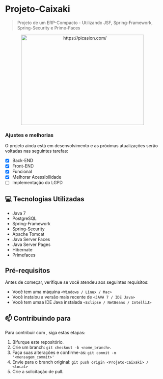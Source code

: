 # Projeto-Caixaki

> Projeto de um ERP-Compacto - Utilizando JSF, Spring-Framework, Spring-Security e Prime-Faces

<p align="center"><a href="https://picasion.com/"><img src="https://i.picasion.com/pic91/91f3e81c238642c8f39e57e3170da67b.gif" width="400" height="294" border="0" alt="https://picasion.com/" /></a><br/></a></p>

### Ajustes e melhorias

O projeto ainda está em desenvolvimento e as próximas atualizações serão voltadas nas seguintes tarefas:

- [x] Back-END
- [x] Front-END
- [x] Funcional
- [x] Melhorar Acessibilidade
- [ ] Implementação do LGPD

## 💻 Tecnologias Utilizadas
 - Java 7
 - PostgreSQL
 - Spring-Framework
 - Spring-Security
 - Apache Tomcat
 - Java Server Faces
 - Java Server Pages
 - Hibernate
 - Primefaces
 
 ## Pré-requisitos

Antes de começar, verifique se você atendeu aos seguintes requisitos:
* Você tem uma máquina `<Windows / Linux / Mac>`
* Você instalou a versão mais recente de `<JAVA 7 / IDE Java>`
* Você tem umaa IDE Java instalada `<Eclipse / NetBeans / IntelliJ>`

## 📫 Contribuindo para <Projeto-Caixaki>
  
Para contribuir com <Projeto-Caixaki>, siga estas etapas:

1. Bifurque este repositório.
2. Crie um branch: `git checkout -b <nome_branch>`.
3. Faça suas alterações e confirme-as: `git commit -m '<mensagem_commit>'`
4. Envie para o branch original: `git push origin <Projeto-Caixaki> / <local>`
5. Crie a solicitação de pull.
